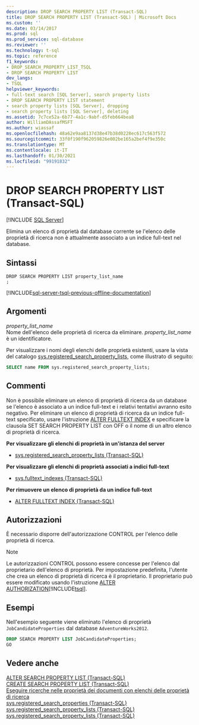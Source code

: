 ```yaml
---
description: DROP SEARCH PROPERTY LIST (Transact-SQL)
title: DROP SEARCH PROPERTY LIST (Transact-SQL) | Microsoft Docs
ms.custom: ''
ms.date: 03/14/2017
ms.prod: sql
ms.prod_service: sql-database
ms.reviewer: ''
ms.technology: t-sql
ms.topic: reference
f1_keywords:
- DROP_SEARCH_PROPERTY_LIST_TSQL
- DROP SEARCH PROPERTY LIST
dev_langs:
- TSQL
helpviewer_keywords:
- full-text search [SQL Server], search property lists
- DROP SEARCH PROPERTY LIST statement
- search property lists [SQL Server], dropping
- search property lists [SQL Server], deleting
ms.assetid: 7c7ce52a-6b77-4a1c-9abf-d5feb664bea8
author: WilliamDAssafMSFT
ms.author: wiassaf
ms.openlocfilehash: 48a62e9aa8137d38e47b38d0228ec617c563f572
ms.sourcegitcommit: 33f0f190f962059826e002be165a2bef4f9e350c
ms.translationtype: MT
ms.contentlocale: it-IT
ms.lasthandoff: 01/30/2021
ms.locfileid: "99191832"
---
```

# <a name="drop-search-property-list-transact-sql"></a>DROP SEARCH PROPERTY LIST (Transact-SQL)
[!INCLUDE [SQL Server](../../includes/applies-to-version/sqlserver.md)]

  Elimina un elenco di proprietà dal database corrente se l'elenco delle proprietà di ricerca non è attualmente associato a un indice full-text nel database.  
  
## <a name="syntax"></a>Sintassi  
  
```syntaxsql
DROP SEARCH PROPERTY LIST property_list_name  
;  
```  
  
[!INCLUDE[sql-server-tsql-previous-offline-documentation](../../includes/sql-server-tsql-previous-offline-documentation.md)]

## <a name="arguments"></a>Argomenti
 *property_list_name*  
 Nome dell'elenco delle proprietà di ricerca da eliminare. *property_list_name* è un identificatore.  
  
 Per visualizzare i nomi degli elenchi delle proprietà esistenti, usare la vista del catalogo [sys.registered_search_property_lists](../../relational-databases/system-catalog-views/sys-registered-search-property-lists-transact-sql.md), come illustrato di seguito:  
  
```sql  
SELECT name FROM sys.registered_search_property_lists;  
```  
  
## <a name="remarks"></a>Commenti  
 Non è possibile eliminare un elenco di proprietà di ricerca da un database se l'elenco è associato a un indice full-text e i relativi tentativi avranno esito negativo. Per eliminare un elenco di proprietà di ricerca da un indice full-text specificato, usare l'istruzione [ALTER FULLTEXT INDEX](../../t-sql/statements/alter-fulltext-index-transact-sql.md) e specificare la clausola SET SEARCH PROPERTY LIST con OFF o il nome di un altro elenco di proprietà di ricerca.  
  
 **Per visualizzare gli elenchi di proprietà in un'istanza del server**  
  
-   [sys.registered_search_property_lists &#40;Transact-SQL&#41;](../../relational-databases/system-catalog-views/sys-registered-search-property-lists-transact-sql.md)  
  
 **Per visualizzare gli elenchi di proprietà associati a indici full-text**  
  
-   [sys.fulltext_indexes &#40;Transact-SQL&#41;](../../relational-databases/system-catalog-views/sys-fulltext-indexes-transact-sql.md)  
  
 **Per rimuovere un elenco di proprietà da un indice full-text**  
  
-   [ALTER FULLTEXT INDEX &#40;Transact-SQL&#41;](../../t-sql/statements/alter-fulltext-index-transact-sql.md)  
  
##  <a name="permissions"></a><a name="Permissions"></a> Autorizzazioni  
 È necessario disporre dell'autorizzazione CONTROL per l'elenco delle proprietà di ricerca.  
  
> [!NOTE]  
>  Le autorizzazioni CONTROL possono essere concesse per l'elenco dal proprietario dell'elenco di proprietà. Per impostazione predefinita, l'utente che crea un elenco di proprietà di ricerca è il proprietario. Il proprietario può essere modificato usando l'istruzione [ALTER AUTHORIZATION](../../t-sql/statements/alter-authorization-transact-sql.md)[!INCLUDE[tsql](../../includes/tsql-md.md)].  
  
## <a name="examples"></a>Esempi  
 Nell'esempio seguente viene eliminato l'elenco di proprietà `JobCandidateProperties` dal database `AdventureWorks2012`.  
  
```sql  
DROP SEARCH PROPERTY LIST JobCandidateProperties;  
GO  
```  
  
## <a name="see-also"></a>Vedere anche  
 [ALTER SEARCH PROPERTY LIST &#40;Transact-SQL&#41;](../../t-sql/statements/alter-search-property-list-transact-sql.md)   
 [CREATE SEARCH PROPERTY LIST &#40;Transact-SQL&#41;](../../t-sql/statements/create-search-property-list-transact-sql.md)   
 [Eseguire ricerche nelle proprietà dei documenti con elenchi delle proprietà di ricerca](../../relational-databases/search/search-document-properties-with-search-property-lists.md)   
 [sys.registered_search_properties &#40;Transact-SQL&#41;](../../relational-databases/system-catalog-views/sys-registered-search-properties-transact-sql.md)   
 [sys.registered_search_property_lists &#40;Transact-SQL&#41;](../../relational-databases/system-catalog-views/sys-registered-search-property-lists-transact-sql.md)   
 [sys.registered_search_property_lists &#40;Transact-SQL&#41;](../../relational-databases/system-catalog-views/sys-registered-search-property-lists-transact-sql.md)  
  
  
